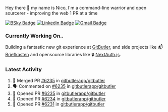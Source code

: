 
Hey there 👋 my name is Nico, I'm a command-line warrior and open sourcerer - improving the web 1 PR at a time

[![BSky Badge](https://img.shields.io/badge/-%20%40ndo.dev%20-%200285FF?style=flat-square&logo=bluesky&color=%23161e27)](https://bsky.app/profile/ndo.dev) [![Linkedin Badge](https://img.shields.io/badge/-ndom91-blue?style=flat-square&logo=Linkedin&logoColor=white&link=https://www.linkedin.com/in/ndom91/)](https://www.linkedin.com/in/ndom91/) [![Gmail Badge](https://img.shields.io/badge/-yo@ndo.dev-c14438?style=flat-square&logo=mail.ru&logoColor=white&link=mailto:yo@ndo.dev)](mailto:yo@ndo.dev)

### Currently Working On..

Building a fantastic new git experience at [GitButler](https://github.com/gitbutlerapp), and side projects like 📬 [Briefkasten](https://briefkastenhq.com) and opensource libraries like 🔒 [NextAuth.js](https://github.com/nextauthjs/next-auth).

<!--START_SECTION_PROFILE_VIEWS:readme-info-->
<!--END_SECTION_PROFILE_VIEWS:readme-info-->

<!--START_SECTION_DAILY_COMMIT:readme-info-->
<!--END_SECTION_DAILY_COMMIT:readme-info-->

<!--START_SECTION_WEEKLY_COMMIT:readme-info-->
<!--END_SECTION_WEEKLY_COMMIT:readme-info-->

### Latest Activity

<!--START_SECTION:activity-->
1. 🎉 Merged PR [#6235](https://github.com/gitbutlerapp/gitbutler/pull/6235) in [gitbutlerapp/gitbutler](https://github.com/gitbutlerapp/gitbutler)
2. 🗣 Commented on [#6235](https://github.com/gitbutlerapp/gitbutler/pull/6235#issuecomment-2643191708) in [gitbutlerapp/gitbutler](https://github.com/gitbutlerapp/gitbutler)
3. 💪 Opened PR [#6235](https://github.com/gitbutlerapp/gitbutler/pull/6235) in [gitbutlerapp/gitbutler](https://github.com/gitbutlerapp/gitbutler)
4. 💪 Opened PR [#6234](https://github.com/gitbutlerapp/gitbutler/pull/6234) in [gitbutlerapp/gitbutler](https://github.com/gitbutlerapp/gitbutler)
5. 💪 Opened PR [#6231](https://github.com/gitbutlerapp/gitbutler/pull/6231) in [gitbutlerapp/gitbutler](https://github.com/gitbutlerapp/gitbutler)
<!--END_SECTION:activity-->
